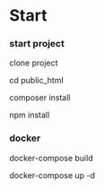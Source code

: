 <h1>Start</h1>

<h3>start project</h3>
<p>clone project</p>
<p>cd public_html</p>
<p>composer install</p>
<p>npm install</p>

<h3>docker</h3>
<p>docker-compose build</p>
<p>docker-compose up -d</p>
